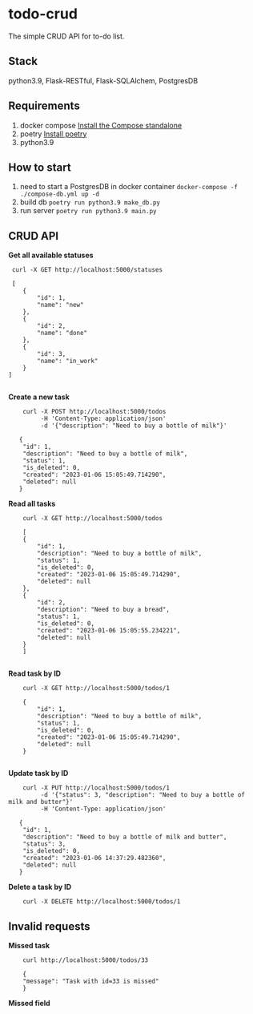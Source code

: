 # todo-crud
The simple CRUD API for to-do list.
## Stack
python3.9, Flask-RESTful, Flask-SQLAlchem, PostgresDB

## Requirements
1. docker compose [Install the Compose standalone](https://docs.docker.com/compose/install/other/)
2. poetry [Install poetry](https://python-poetry.org/docs/#installation)
3. python3.9

## How to start
1. need to start a PostgresDB in docker container `docker-compose -f ./compose-db.yml up -d`
2. build db `poetry run python3.9 make_db.py`
3. run server `poetry run python3.9 main.py`

## CRUD API
**Get all available statuses**
```
 curl -X GET http://localhost:5000/statuses
 
 [
    {
        "id": 1,
        "name": "new"
    },
    {
        "id": 2,
        "name": "done"
    },
    {
        "id": 3,
        "name": "in_work"
    }
]
 
```

**Create a new task**
```
    curl -X POST http://localhost:5000/todos 
         -H 'Content-Type: application/json'
         -d '{"description": "Need to buy a bottle of milk"}' 
         
   {
    "id": 1,
    "description": "Need to buy a bottle of milk",
    "status": 1,
    "is_deleted": 0,
    "created": "2023-01-06 15:05:49.714290",
    "deleted": null
   }      
```

**Read all tasks**
```
    curl -X GET http://localhost:5000/todos
    
    [
    {
        "id": 1,
        "description": "Need to buy a bottle of milk",
        "status": 1,
        "is_deleted": 0,
        "created": "2023-01-06 15:05:49.714290",
        "deleted": null
    },
    {
        "id": 2,
        "description": "Need to buy a bread",
        "status": 1,
        "is_deleted": 0,
        "created": "2023-01-06 15:05:55.234221",
        "deleted": null
    }
    ]
    
```

**Read task by ID**
```
    curl -X GET http://localhost:5000/todos/1
    
    {
        "id": 1,
        "description": "Need to buy a bottle of milk",
        "status": 1,
        "is_deleted": 0,
        "created": "2023-01-06 15:05:49.714290",
        "deleted": null
    }
    
```

**Update task by ID**
```
    curl -X PUT http://localhost:5000/todos/1 
         -d '{"status": 3, "description": "Need to buy a bottle of milk and butter"}' 
         -H 'Content-Type: application/json'
   
   {
    "id": 1,
    "description": "Need to buy a bottle of milk and butter",
    "status": 3,
    "is_deleted": 0,
    "created": "2023-01-06 14:37:29.482360",
    "deleted": null
   }
```

**Delete a task by ID**
```
    curl -X DELETE http://localhost:5000/todos/1
```

## Invalid requests

**Missed task**
```
    curl http://localhost:5000/todos/33
    
    {
    "message": "Task with id=33 is missed"
    }
```

**Missed field**
```
```


